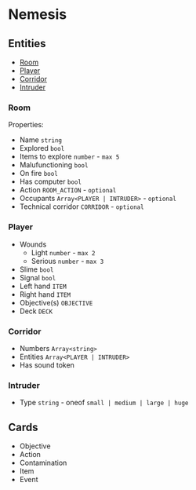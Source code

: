 # Nemesis

## Entities
- [Room](#Room)
- [Player](#Player)
- [Corridor](#Corridor)
- [Intruder](#Intruder)

### Room
Properties:
- Name `string`
- Explored `bool`
- Items to explore `number` - `max 5`
- Malufunctioning `bool`
- On fire `bool`
- Has computer `bool`
- Action `ROOM_ACTION` - `optional`
- Occupants `Array<PLAYER | INTRUDER>` - `optional`
- Technical corridor `CORRIDOR` - `optional`

### Player
- Wounds
  - Light `number` - `max 2`
  - Serious `number` - `max 3`
- Slime `bool`
- Signal `bool`
- Left hand `ITEM`
- Right hand `ITEM`
- Objective(s) `OBJECTIVE`
- Deck `DECK`

### Corridor
- Numbers `Array<string>`
- Entities `Array<PLAYER | INTRUDER>`
- Has sound token

### Intruder
- Type `string` - oneof `small | medium | large | huge`

## Cards
- Objective
- Action
- Contamination
- Item
- Event
